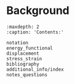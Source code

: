 # Background

```{toctree}
:maxdepth: 2
:caption: 'Contents:'

notation
energy_functional
displacement
stress_strain
bibliography
additional_info/index
notes_questions
```

